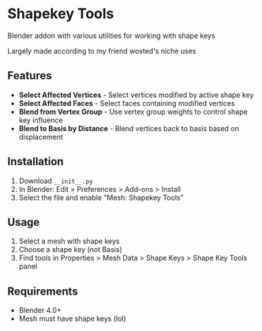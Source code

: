 # Shapekey Tools

Blender addon with various utilities for working with shape keys

Largely made according to my friend wosted's niche uses

## Features

- **Select Affected Vertices** - Select vertices modified by active shape key
- **Select Affected Faces** - Select faces containing modified vertices  
- **Blend from Vertex Group** - Use vertex group weights to control shape key influence
- **Blend to Basis by Distance** - Blend vertices back to basis based on displacement

## Installation

1. Download `__init__.py`
2. In Blender: Edit > Preferences > Add-ons > Install
3. Select the file and enable "Mesh: Shapekey Tools"

## Usage

1. Select a mesh with shape keys
2. Choose a shape key (not Basis)
3. Find tools in Properties > Mesh Data > Shape Keys > Shape Key Tools panel

## Requirements

- Blender 4.0+
- Mesh must have shape keys (lol)

